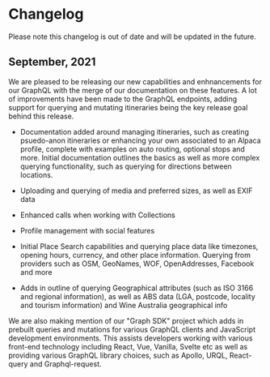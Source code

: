 # Changelog

Please note this changelog is out of date and will be updated in the future.

## September, 2021

We are pleased to be releasing our new capabilities and enhnancements for our
GraphQL with the merge of our documentation on these features. A lot of
improvements have been made to the GraphQL endpoints, adding support for
querying and mutating itineraries being the key release goal behind this
release.

- Documentation added around managing itineraries, such as creating psuedo-anon
  itineraries or enhancing your own associated to an Alpaca profile, complete
  with examples on auto routing, optional stops and more. Initial documentation
  outlines the basics as well as more complex querying functionality, such as
  querying for directions between locations.

- Uploading and querying of media and preferred sizes, as well as EXIF data

- Enhanced calls when working with Collections

- Profile management with social features

- Initial Place Search capabilities and querying place data like timezones,
  opening hours, currency, and other place information. Querying from providers
  such as OSM, GeoNames, WOF, OpenAddresses, Facebook and more

- Adds in outline of querying Geographical attributes (such as ISO 3166 and
  regional information), as well as ABS data (LGA, postcode, locality and
  tourism information) and Wine Australia geographical info

We are also making mention of our "Graph SDK" project which adds in prebuilt
queries and mutations for various GraphQL clients and JavaScript development
environments. This assists developers working with various front-end technology
including React, Vue, Vanilla, Svelte etc as well as providing various GraphQL
library choices, such as Apollo, URQL, React-query and Graphql-request.
